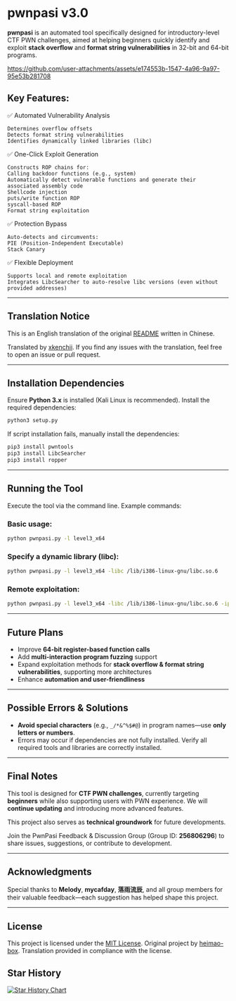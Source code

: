 # pwnpasi v3.0

**pwnpasi** is an automated tool specifically designed for introductory-level CTF PWN challenges, aimed at helping beginners quickly identify and exploit **stack overflow** and **format string vulnerabilities** in 32-bit and 64-bit programs.


https://github.com/user-attachments/assets/e174553b-1547-4a96-9a97-95e53b281708


## Key Features:

✅ Automated Vulnerability Analysis
```
Determines overflow offsets
Detects format string vulnerabilities
Identifies dynamically linked libraries (libc)
```
✅ One-Click Exploit Generation
```
Constructs ROP chains for:
Calling backdoor functions (e.g., system)
Automatically detect vulnerable functions and generate their associated assembly code
Shellcode injection
puts/write function ROP
syscall-based ROP
Format string exploitation
```
✅ Protection Bypass
```
Auto-detects and circumvents:
PIE (Position-Independent Executable)
Stack Canary
```
✅ Flexible Deployment
```
Supports local and remote exploitation
Integrates LibcSearcher to auto-resolve libc versions (even without provided addresses)
```

---

## Translation Notice

This is an English translation of the original [README](https://github.com/heimao-box/pwnpasi) written in Chinese.

Translated by [xkenchii](https://github.com/xkenchii). If you find any issues with the translation, feel free to open an issue or pull request.

---



## Installation Dependencies  
Ensure **Python 3.x** is installed (Kali Linux is recommended). Install the required dependencies:

```bash
python3 setup.py
````

If script installation fails, manually install the dependencies:

```bash
pip3 install pwntools  
pip3 install LibcSearcher
pip3 install ropper
```

---

## Running the Tool

Execute the tool via the command line. Example commands:

### Basic usage:

```bash
python pwnpasi.py -l level3_x64
```

### Specify a dynamic library (libc):

```bash
python pwnpasi.py -l level3_x64 -libc /lib/i386-linux-gnu/libc.so.6
```

### Remote exploitation:

```bash
python pwnpasi.py -l level3_x64 -libc /lib/i386-linux-gnu/libc.so.6 -ip 192.168.0.1 -p 33333
```

---

## Future Plans

* Improve **64-bit register-based function calls**
* Add **multi-interaction program fuzzing** support
* Expand exploitation methods for **stack overflow & format string vulnerabilities**, supporting more architectures
* Enhance **automation and user-friendliness**

---

## Possible Errors & Solutions

* **Avoid special characters** (e.g., `_/*&^%$#@`) in program names—use **only letters or numbers**.
* Errors may occur if dependencies are not fully installed. Verify all required tools and libraries are correctly installed.

---

## Final Notes

This tool is designed for **CTF PWN challenges**, currently targeting **beginners** while also supporting users with PWN experience. We will **continue updating** and introducing more advanced features.

This project also serves as **technical groundwork** for future developments.

Join the PwnPasi Feedback & Discussion Group (Group ID: **256806296**) to share issues, suggestions, or contribute to development.

---

## Acknowledgments

Special thanks to **Melody**, **mycafday**, **落雨流辰**, and all group members for their valuable feedback—each suggestion has helped shape this project.

---

## License

This project is licensed under the [MIT License](LICENSE).
Original project by [heimao-box](https://github.com/heimao-box). Translation provided in compliance with the license.

## Star History

[![Star History Chart](https://api.star-history.com/svg?repos=heimao-box/pwnpasi&type=Date)](https://www.star-history.com/#heimao-box/pwnpasi&Date)

